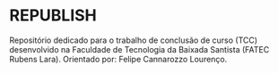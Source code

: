 # REPUBLISH
Repositório dedicado para o trabalho de conclusão de curso (TCC) desenvolvido na Faculdade de Tecnologia da Baixada Santista (FATEC Rubens Lara). Orientado por: Felipe  Cannarozzo Lourenço.

